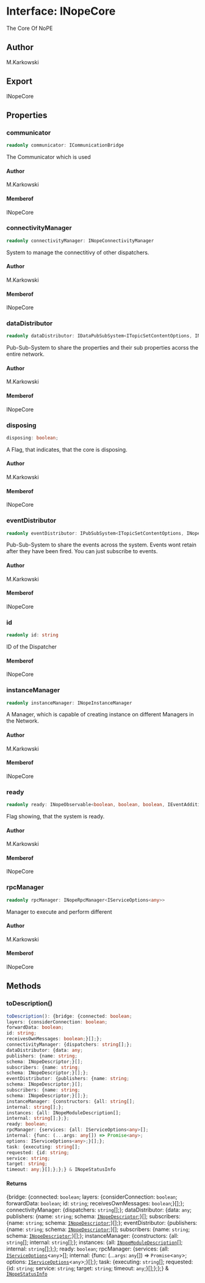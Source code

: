 # Interface: INopeCore

The Core Of NoPE

## Author

M.Karkowski

## Export

INopeCore

## Properties

### communicator

```ts
readonly communicator: ICommunicationBridge
```

The Communicator which is used

#### Author

M.Karkowski

#### Memberof

INopeCore

### connectivityManager

```ts
readonly connectivityManager: INopeConnectivityManager
```

System to manage the connectitivy of other dispatchers.

#### Author

M.Karkowski

#### Memberof

INopeCore

### dataDistributor

```ts
readonly dataDistributor: IDataPubSubSystem<ITopicSetContentOptions, INopeObservable<unknown, unknown, unknown, ITopicSetContentOptions>, INopeTopicWithDirectAccess<any, any, any>>
```

Pub-Sub-System to share the properties and their sub
properties acorss the entire network.

#### Author

M.Karkowski

#### Memberof

INopeCore

### disposing

```ts
disposing: boolean;
```

A Flag, that indicates, that the core is disposing.

#### Author

M.Karkowski

#### Memberof

INopeCore

### eventDistributor

```ts
readonly eventDistributor: IPubSubSystem<ITopicSetContentOptions, INopeEventEmitter<unknown, unknown, unknown, ITopicSetContentOptions>, INopeTopic<any, any, any>>
```

Pub-Sub-System to share the events across the system.
Events wont retain after they have been fired. You can
just subscribe to events.

#### Author

M.Karkowski

#### Memberof

INopeCore

### id

```ts
readonly id: string
```

ID of the Dispatcher

#### Memberof

INopeCore

### instanceManager

```ts
readonly instanceManager: INopeInstanceManager
```

A Manager, which is capable of creating instance on different Managers in the Network.

#### Author

M.Karkowski

#### Memberof

INopeCore

### ready

```ts
readonly ready: INopeObservable<boolean, boolean, boolean, IEventAdditionalData>
```

Flag showing, that the system is ready.

#### Author

M.Karkowski

#### Memberof

INopeCore

### rpcManager

```ts
readonly rpcManager: INopeRpcManager<IServiceOptions<any>>
```

Manager to execute and perform different

#### Author

M.Karkowski

#### Memberof

INopeCore

## Methods

### toDescription()

```ts
toDescription(): {bridge: {connected: boolean;
layers: {considerConnection: boolean;
forwardData: boolean;
id: string;
receivesOwnMessages: boolean;}[];};
connectivityManager: {dispatchers: string[];};
dataDistributor: {data: any;
publishers: {name: string;
schema: INopeDescriptor;}[];
subscribers: {name: string;
schema: INopeDescriptor;}[];};
eventDistributor: {publishers: {name: string;
schema: INopeDescriptor;}[];
subscribers: {name: string;
schema: INopeDescriptor;}[];};
instanceManager: {constructors: {all: string[];
internal: string[];};
instances: {all: INopeModuleDescription[];
internal: string[];};};
ready: boolean;
rpcManager: {services: {all: IServiceOptions<any>[];
internal: {func: (...args: any[]) => Promise<any>;
options: IServiceOptions<any>;}[];};
task: {executing: string[];
requested: {id: string;
service: string;
target: string;
timeout: any;}[];};};} & INopeStatusInfo
```

#### Returns

\{bridge: \{connected: `boolean`;
layers: \{considerConnection: `boolean`;
forwardData: `boolean`;
id: `string`;
receivesOwnMessages: `boolean`;}[];};
connectivityManager: \{dispatchers: `string`[];};
dataDistributor: \{data: `any`;
publishers: \{name: `string`;
schema: [`INopeDescriptor`](interface.INopeDescriptor.md);}[];
subscribers: \{name: `string`;
schema: [`INopeDescriptor`](interface.INopeDescriptor.md);}[];};
eventDistributor: \{publishers: \{name: `string`;
schema: [`INopeDescriptor`](interface.INopeDescriptor.md);}[];
subscribers: \{name: `string`;
schema: [`INopeDescriptor`](interface.INopeDescriptor.md);}[];};
instanceManager: \{constructors: \{all: `string`[];
internal: `string`[];};
instances: \{all: [`INopeModuleDescription`](../../../../modules/interfaces/interface.INopeModuleDescription.md)[];
internal: `string`[];};};
ready: `boolean`;
rpcManager: \{services: \{all: [`IServiceOptions`](../../../../modules/interfaces/interface.IServiceOptions.md)<`any`\>[];
internal: \{func: (...`args`: `any`[]) => `Promise`<`any`\>;
options: [`IServiceOptions`](../../../../modules/interfaces/interface.IServiceOptions.md)<`any`\>;}[];};
task: \{executing: `string`[];
requested: \{id: `string`;
service: `string`;
target: `string`;
timeout: `any`;}[];};};} & [`INopeStatusInfo`](interface.INopeStatusInfo.md)
